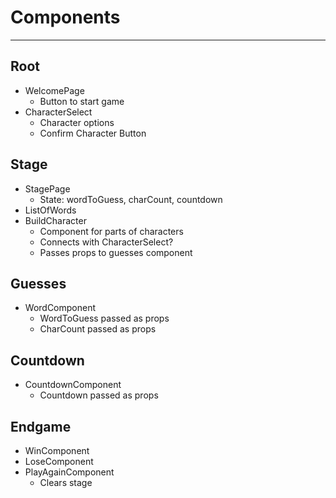 # Components
---
## Root
* WelcomePage
  * Button to start game
* CharacterSelect
  * Character options
  * Confirm Character Button

## Stage
* StagePage
  * State: wordToGuess, charCount, countdown
* ListOfWords
* BuildCharacter
  * Component for parts of characters
  * Connects with CharacterSelect?
  * Passes props to guesses component

## Guesses
* WordComponent
  * WordToGuess passed as props
  * CharCount passed as props

## Countdown
* CountdownComponent
  * Countdown passed as props

## Endgame
* WinComponent
* LoseComponent
* PlayAgainComponent
  * Clears stage
